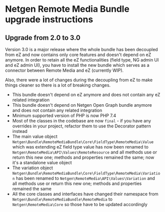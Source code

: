 Netgen Remote Media Bundle upgrade instructions
===============================================

Upgrade from 2.0 to 3.0
-----------------------

Version 3.0 is a major release where the whole bundle has been decoupled from eZ and now contains only core features and doesn't depend on eZ anymore. In order to retain all the eZ functionalities (field type, NG admin UI and eZ admin UI), you have to install the new bundle which serves as a connector between Remote Media and eZ (currently WIP).

Also, there were a lot of changes during the decoupling from eZ to make things cleaner so there is a lot of breaking changes.

* This bundle doesn't depend on eZ anymore and does not contain any eZ related integration
* This bundle doesn't depend on Netgen Open Graph bundle anymore and does not contain any related integration
* Minimum supported version of PHP is now PHP 7.4
* Most of the classes in the codebase are now `final` - if you have any overrides in your project, refactor them to use the Decorator pattern instead
* The main value object `Netgen\Bundle\RemoteMediaBundle\Core\FieldType\RemoteMedia\Value` which was extending eZ field type value has now been renamed to `Netgen\RemoteMedia\API\Values\RemoteResource` and all methods use or return this new one; methods and properties remained the same; now it's a standalone value object
* The variation object `Netgen\Bundle\RemoteMediaBundle\Core\FieldType\RemoteMedia\Variation` has been renamed to `Netgen\RemoteMedia\API\Values\Variation` and all methods use or return this new one; methods and properties remained the same
* All the core classes and interfaces have changed their namespace from `Netgen\Bundle\RemoteMediaBundle\RemoteMedia` to `Netgen\RemoteMedia\Core` so those have to be updated accordingly
